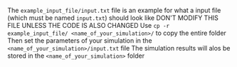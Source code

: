 The `example_input_file/input.txt` file is an example for what a input file (which must be named `input.txt`) should look like
DON'T MODIFY THIS FILE UNLESS THE CODE IS ALSO CHANGED
Use `cp -r example_input_file/ <name_of_your_simulation>/` to copy the entire folder
Then set the parameters of your simulation in the `<name_of_your_simulation>/input.txt` file
The simulation results will alos be stored in the `<name_of_your_simulation>` folder


